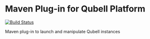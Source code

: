 Maven Plug-in for Qubell Platform
=================================

[![Build Status](https://travis-ci.org/qubell/contrib-maven-qubell-plugin.png?branch=master)](https://travis-ci.org/qubell/contrib-jenkins-qubell-plugin)

Maven plug-in to launch and manipulate Qubell instances
